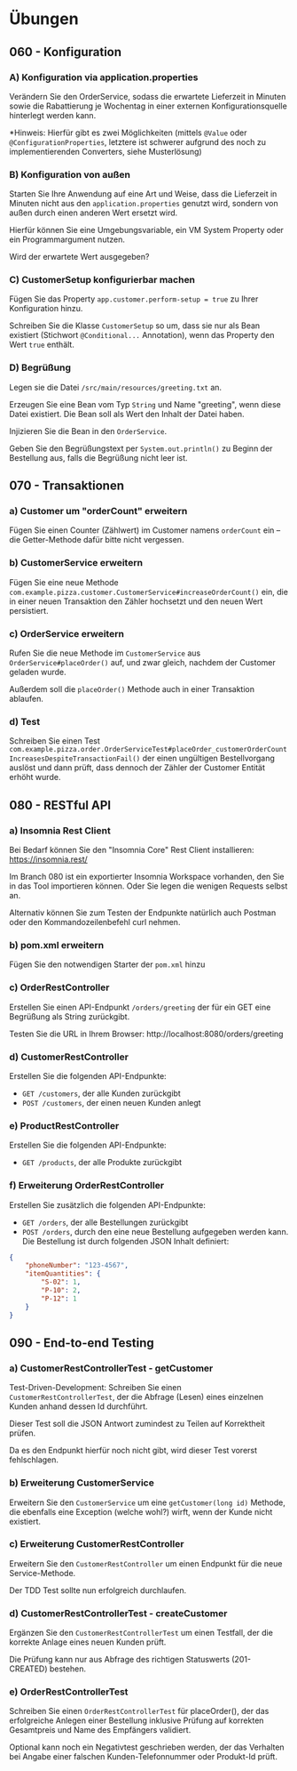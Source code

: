 # Übungen

## 060 - Konfiguration

### A) Konfiguration via application.properties

Verändern Sie den OrderService, sodass die erwartete Lieferzeit in Minuten sowie die 
Rabattierung je Wochentag in einer externen Konfigurationsquelle hinterlegt werden kann.

*Hinweis: Hierfür gibt es zwei Möglichkeiten (mittels `@Value` oder `@ConfigurationProperties`, 
letztere ist schwerer aufgrund des noch zu implementierenden Converters, siehe Musterlösung)

### B) Konfiguration von außen

Starten Sie Ihre Anwendung auf eine Art und Weise, dass die Lieferzeit in Minuten nicht 
aus den `application.properties` genutzt wird, sondern von außen durch einen anderen Wert 
ersetzt wird.

Hierfür können Sie eine Umgebungsvariable, ein VM System Property oder ein Programmargument nutzen.

Wird der erwartete Wert ausgegeben?

### C) CustomerSetup konfigurierbar machen

Fügen Sie das Property `app.customer.perform-setup = true` zu Ihrer Konfiguration hinzu.

Schreiben Sie die Klasse `CustomerSetup` so um, dass sie nur als Bean existiert (Stichwort `@Conditional...` Annotation), 
wenn das Property den Wert `true` enthält.

### D) Begrüßung

Legen sie die Datei `/src/main/resources/greeting.txt` an.

Erzeugen Sie eine Bean vom Typ `String` und Name "greeting", wenn diese Datei existiert. 
Die Bean soll als Wert den Inhalt der Datei haben.

Injizieren Sie die Bean in den `OrderService`.

Geben Sie den Begrüßungstext per `System.out.println()` zu Beginn der Bestellung aus, 
falls die Begrüßung nicht leer ist.

## 070 - Transaktionen

### a) Customer um "orderCount" erweitern

Fügen Sie einen Counter (Zählwert) im Customer namens `orderCount` ein – 
die Getter-Methode dafür bitte nicht vergessen.

### b) CustomerService erweitern

Fügen Sie eine neue Methode 
`com.example.pizza.customer.CustomerService#increaseOrderCount()` ein, die in einer 
neuen Transaktion den Zähler hochsetzt und den neuen Wert persistiert.

### c) OrderService erweitern

Rufen Sie die neue Methode im `CustomerService` aus `OrderService#placeOrder()` auf, 
und zwar gleich, nachdem der Customer geladen wurde.

Außerdem soll die `placeOrder()` Methode auch in einer Transaktion ablaufen.

### d) Test

Schreiben Sie einen Test 
`com.example.pizza.order.OrderServiceTest#placeOrder_customerOrderCountIncreasesDespiteTransactionFail()` 
der einen ungültigen Bestellvorgang auslöst und dann prüft, dass dennoch 
der Zähler der Customer Entität erhöht wurde.

## 080 - RESTful API

### a) Insomnia Rest Client

Bei Bedarf können Sie den "Insomnia Core" Rest Client installieren: https://insomnia.rest/

Im Branch 080 ist ein exportierter Insomnia Workspace vorhanden, den Sie in das Tool importieren können. 
Oder Sie legen die wenigen Requests selbst an.

Alternativ können Sie zum Testen der Endpunkte natürlich auch Postman oder den 
Kommandozeilenbefehl curl nehmen.

### b) pom.xml erweitern

Fügen Sie den notwendigen Starter der `pom.xml` hinzu

### c) OrderRestController

Erstellen Sie einen API-Endpunkt `/orders/greeting` der für ein GET 
eine Begrüßung als String zurückgibt.

Testen Sie die URL in Ihrem Browser: http://localhost:8080/orders/greeting

### d) CustomerRestController

Erstellen Sie die folgenden API-Endpunkte:

* `GET /customers`, der alle Kunden zurückgibt
* `POST /customers`, der einen neuen Kunden anlegt

### e) ProductRestController

Erstellen Sie die folgenden API-Endpunkte:

* `GET /products`, der alle Produkte zurückgibt

### f) Erweiterung OrderRestController

Erstellen Sie zusätzlich die folgenden API-Endpunkte:

* `GET /orders`, der alle Bestellungen zurückgibt
* `POST /orders`, durch den eine neue Bestellung aufgegeben werden kann. Die Bestellung ist durch 
folgenden JSON Inhalt definiert:
````json
{
    "phoneNumber": "123-4567",
    "itemQuantities": {
        "S-02": 1,
        "P-10": 2,
        "P-12": 1
    }
}
````


## 090 - End-to-end Testing

### a) CustomerRestControllerTest - getCustomer

Test-Driven-Development: Schreiben Sie einen `CustomerRestControllerTest`, der die 
Abfrage (Lesen) eines einzelnen Kunden anhand dessen Id durchführt.

Dieser Test soll die JSON Antwort zumindest zu Teilen auf Korrektheit prüfen.

Da es den Endpunkt hierfür noch nicht gibt, wird dieser Test vorerst fehlschlagen.

### b) Erweiterung CustomerService

Erweitern Sie den `CustomerService` um eine `getCustomer(long id)` Methode, 
die ebenfalls eine Exception (welche wohl?) wirft, wenn der Kunde nicht existiert.

### c) Erweiterung CustomerRestController

Erweitern Sie den `CustomerRestController` um einen Endpunkt für die neue 
Service-Methode.

Der TDD Test sollte nun erfolgreich durchlaufen.

### d) CustomerRestControllerTest - createCustomer

Ergänzen Sie den `CustomerRestControllerTest` um einen Testfall, der die 
korrekte Anlage eines neuen Kunden prüft.

Die Prüfung kann nur aus Abfrage des richtigen Statuswerts (201-CREATED) bestehen.

### e) OrderRestControllerTest

Schreiben Sie einen `OrderRestControllerTest` für placeOrder(), der das erfolgreiche 
Anlegen einer Bestellung inklusive Prüfung auf korrekten Gesamtpreis und Name des 
Empfängers validiert.

Optional kann noch ein Negativtest geschrieben werden, der das Verhalten bei 
Angabe einer falschen Kunden-Telefonnummer oder Produkt-Id prüft.



